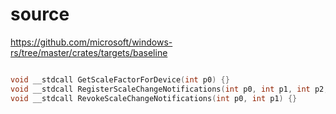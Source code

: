 # source

<https://github.com/microsoft/windows-rs/tree/master/crates/targets/baseline>

```c

void __stdcall GetScaleFactorForDevice(int p0) {}
void __stdcall RegisterScaleChangeNotifications(int p0, int p1, int p2, int p3) {}
void __stdcall RevokeScaleChangeNotifications(int p0, int p1) {}

```
